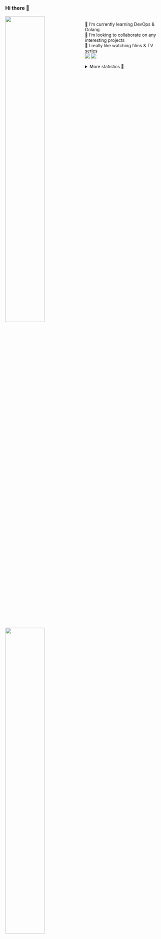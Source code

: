 ### Hi there 👋


[<img align="left" width="50%" src="https://github-readme-stats.vercel.app/api?username=rufusnufus&hide=issues&show_icons=true&count_private=true&theme=transparent&title_color=FF6F40&text_color=FBF9F8&icon_color=F48242&hide_border=true&hide_title=true#gh-dark-mode-only">](https://metrics.lecoq.io/rufusnufus#gh-dark-mode-only)
[<img align="left" width="50%" src="https://github-readme-stats.vercel.app/api?username=rufusnufus&hide=issues&show_icons=true&count_private=true&theme=transparent&title_color=FF6533&text_color=4D4644&icon_color=FF8038&hide_border=true&hide_title=true#gh-light-mode-only">](https://metrics.lecoq.io/rufusnufus#gh-light-mode-only)

<p>
  <br>
  🌱 I’m currently learning DevOps & Golang</br>
  👯 I’m looking to collaborate on any interesting projects</br>
  🎥 I really like watching films & TV series</br>
  <a href="https://linkedin.com/in/rufusnufus"><img src="https://img.shields.io/badge/linkedin-0077B5.svg?style=for-the-badge&logo=linkedin&logoColor=white"/></a>
  <a href="https://t.me/rufusnufus"><img src="https://img.shields.io/badge/-telegram-black?style=for-the-badge&color=blue&logo=telegram"/></a>
</p>

<p text-align="left">
<details>
  <summary>More statistics 👀</summary><br/>

<!--START_SECTION:waka-->
![Code Time](http://img.shields.io/badge/Code%20Time-80%20hrs%2031%20mins-blue)

![Profile Views](http://img.shields.io/badge/Profile%20Views-2-blue)

**I'm an Early 🐤** 

```text
🌞 Morning    110 commits    ████░░░░░░░░░░░░░░░░░░░░░   18.93% 
🌆 Daytime    316 commits    █████████████░░░░░░░░░░░░   54.39% 
🌃 Evening    127 commits    █████░░░░░░░░░░░░░░░░░░░░   21.86% 
🌙 Night      28 commits     █░░░░░░░░░░░░░░░░░░░░░░░░   4.82%

```
📅 **I'm Most Productive on Tuesday** 

```text
Monday       116 commits    █████░░░░░░░░░░░░░░░░░░░░   19.97% 
Tuesday      128 commits    █████░░░░░░░░░░░░░░░░░░░░   22.03% 
Wednesday    87 commits     ███░░░░░░░░░░░░░░░░░░░░░░   14.97% 
Thursday     105 commits    ████░░░░░░░░░░░░░░░░░░░░░   18.07% 
Friday       92 commits     ████░░░░░░░░░░░░░░░░░░░░░   15.83% 
Saturday     30 commits     █░░░░░░░░░░░░░░░░░░░░░░░░   5.16% 
Sunday       23 commits     █░░░░░░░░░░░░░░░░░░░░░░░░   3.96%

```


📊 **This Week I Spent My Time On** 

```text
💬 Programming Languages: 
YAML                     4 hrs 47 mins       █████████░░░░░░░░░░░░░░░░   38.1% 
Other                    3 hrs 15 mins       ██████░░░░░░░░░░░░░░░░░░░   25.95% 
JavaScript               3 hrs 14 mins       ██████░░░░░░░░░░░░░░░░░░░   25.78% 
Bash                     54 mins             █░░░░░░░░░░░░░░░░░░░░░░░░   7.17% 
HCL                      14 mins             ░░░░░░░░░░░░░░░░░░░░░░░░░   1.98%

🔥 Editors: 
VS Code                  10 hrs 36 mins      █████████████████████░░░░   84.38% 
iTerm2                   1 hr 57 mins        ████░░░░░░░░░░░░░░░░░░░░░   15.62%

```

**I Mostly Code in Python** 

```text
Python                   9 repos             ███████░░░░░░░░░░░░░░░░░░   28.12% 
Java                     4 repos             ███░░░░░░░░░░░░░░░░░░░░░░   12.5% 
Jupyter Notebook         4 repos             ███░░░░░░░░░░░░░░░░░░░░░░   12.5% 
JavaScript               3 repos             ██░░░░░░░░░░░░░░░░░░░░░░░   9.38% 
HTML                     3 repos             ██░░░░░░░░░░░░░░░░░░░░░░░   9.38%

```



 Last Updated on 21/01/2023 00:41:21 UTC
<!--END_SECTION:waka-->

</details>
</p>

